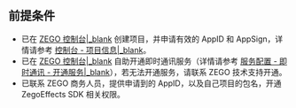 ## 前提条件

- 已在 [ZEGO 控制台\|_blank](https://console.zego.im/) 创建项目，并申请有效的 AppID 和 AppSign，详情请参考 [控制台 - 项目信息\|_blank](#12107)。
- 已在 [ZEGO 控制台\|_blank](https://console.zego.im) 自助开通即时通讯服务（详情请参考 [服务配置 - 即时通讯 - 开通服务\|_blank](#14994)），若无法开通服务，请联系 ZEGO 技术支持开通。
- 已联系 ZEGO 商务人员，提供申请到的 AppID，以及自己项目的包名，开通 ZegoEffects SDK 相关权限。










